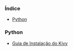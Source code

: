 ### Índice

-   [Python](#python)

### Python

-   [Guia de Instalação do Kivy](https://pythonacademy.com.br/sliders/como-instalar-o-kivy)
